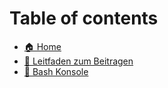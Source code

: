 # Table of contents

* [🏠 Home](README.md)
* [🤝 Leitfaden zum Beitragen](leitfaden-zum-beitragen.md)
* [🤝 Bash Konsole](../Bash_Konsole/bash_konsole.md)